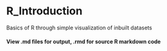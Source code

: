 # R_Introduction
Basics of R through simple visualization of inbuilt datasets

#### View .md files for output, .rmd for source R markdown code
